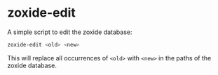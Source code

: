 # zoxide-edit

A simple script to edit the zoxide database:

```bash
zoxide-edit <old> <new>
```

This will replace all occurrences of `<old>` with `<new>` in the paths of the
zoxide database.
